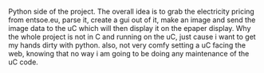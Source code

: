 Python side of the project. The overall idea is to grab the electricity pricing from entsoe.eu, parse it, create a gui out of it, make an image and send the image data to the uC which will then display it on the epaper display.
Why the whole project is not in C and running on the uC, just cause i want to get my hands dirty with python. also, not very comfy setting a uC facing the web, knowing that no way i am going to be doing any maintenance of the uC code.
